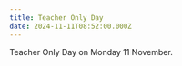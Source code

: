 ```yaml
---
title: Teacher Only Day
date: 2024-11-11T08:52:00.000Z
---
```

Teacher Only Day on Monday 11 November.
